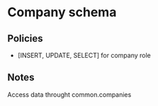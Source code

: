 # Company schema

## Policies

- [INSERT, UPDATE, SELECT] for company role

## Notes

Access data throught common.companies

